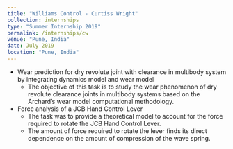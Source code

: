 ```yaml
---
title: "Williams Control - Curtiss Wright"
collection: internships
type: "Summer Internship 2019"
permalink: /internships/cw
venue: "Pune, India"
date: July 2019
location: "Pune, India"
---
```


* Wear prediction for dry revolute joint with clearance in multibody system by integrating dynamics model and wear model
    * The objective of this task is to study the wear phenomenon of dry revolute clearance joints in multibody systems based on the Archard’s wear model computational methodology.
* Force analysis of a JCB Hand Control Lever
    * The task was to provide a theoretical model to account for the force required to rotate the JCB Hand Control Lever.
    * The amount of force required to rotate the lever finds its direct dependence on the amount of compression of the wave spring.

